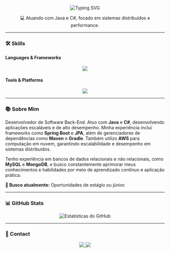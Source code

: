 <p align="center">
  <img src="https://readme-typing-svg.herokuapp.com?font=Fira+Code&pause=1000&color=9C8EFF&center=true&vCenter=true&width=430&lines=Desenvolvedor+de+Software+Back-End" alt="Typing SVG" />
</p>

<p align="center">
  💻 Atuando com Java e C#, focado em sistemas distribuídos e performance.
</p>

---

### 🛠 Skills

#### Languages & Frameworks
<p align="center">
  <img src="https://skillicons.dev/icons?i=java,spring,cs,html,css,js,cpp,bootstrap,mongodb" />  
</p>

#### Tools & Platforms
<p align="center">
  <img src="https://skillicons.dev/icons?i=sts,eclipse,vscode,git,github,maven,gradle,mysql" />
</p>

---

### 📚 Sobre Mim

Desenvolvedor de Software Back-End. Atuo com **Java** e **C#**, desenvolvendo aplicações escaláveis e de alto desempenho. Minha experiência inclui frameworks como **Spring Boot** e **JPA**, além de gerenciadores de dependências como **Maven** e **Gradle**. Também utilizo **AWS** para computação em nuvem, garantindo escalabilidade e desempenho em sistemas distribuídos.

Tenho experiência em bancos de dados relacionais e não relacionais, como **MySQL** e **MongoDB**, e busco constantemente aprimorar meus conhecimentos e habilidades por meio de aprendizado contínuo e aplicação prática.

**🎯 Busco atualmente:** Oportunidades de estágio ou júnior.

---

### 📊 GitHub Stats

<p align="center">
    <img src="https://github-readme-stats.vercel.app/api?username=FernandoBzFarias&show_icons=true&theme=dark&hide_border=true&include_all_commits=true&count_private=true" alt="Estatísticas do GitHub" />
</p>

---

### 📧 Contact

<p align="center">
  <a href="https://www.instagram.com/fernandobzra/">
    <img src="https://img.shields.io/badge/Instagram-E4405F?style=for-the-badge&logo=instagram&logoColor=white" />
  </a>
  <a href="https://www.linkedin.com/in/fernandobsfrias/">
    <img src="https://img.shields.io/badge/LinkedIn-0077B5?style=for-the-badge&logo=linkedin&logoColor=white" />
  </a>
</p>
